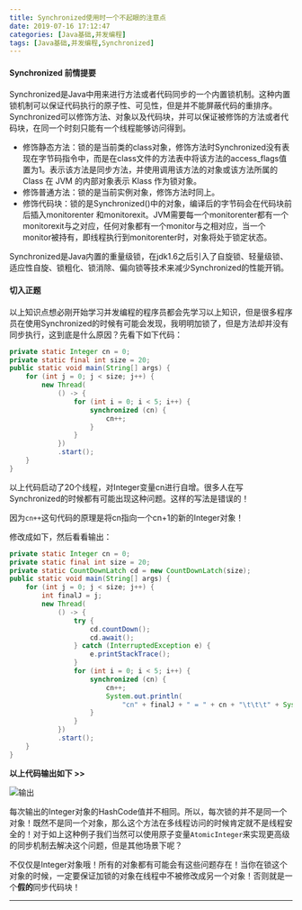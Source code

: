 ```yaml
---
title: Synchronized使用时一个不起眼的注意点
date: 2019-07-16 17:12:47
categories: [Java基础,并发编程]
tags: [Java基础,并发编程,Synchronized]
---
```


#### Synchronized 前情提要

Synchronized是Java中用来进行方法或者代码同步的一个内置锁机制。这种内置锁机制可以保证代码执行的原子性、可见性，但是并不能屏蔽代码的重排序。Synchronized可以修饰方法、对象以及代码块，并可以保证被修饰的方法或者代码块，在同一个时刻只能有一个线程能够访问得到。

- 修饰静态方法：锁的是当前类的class对象，修饰方法时Synchronized没有表现在字节码指令中，而是在class文件的方法表中将该方法的access_flags值置为1。表示该方法是同步方法，并使用调用该方法的对象或该方法所属的 Class 在 JVM 的内部对象表示 Klass 作为锁对象。
- 修饰普通方法：锁的是当前实例对象，修饰方法时同上。
- 修饰代码块：锁的是Synchronized()中的对象，编译后的字节码会在代码块前后插入monitorenter 和monitorexit。JVM需要每一个monitorenter都有一个monitorexit与之对应，任何对象都有一个monitor与之相对应，当一个monitor被持有，即线程执行到monitorenter时，对象将处于锁定状态。

Synchronized是Java内置的重量级锁，在jdk1.6之后引入了自旋锁、轻量级锁、适应性自旋、锁粗化、锁消除、偏向锁等技术来减少Synchronized的性能开销。

<!--more-->

#### 切入正题

以上知识点想必刚开始学习并发编程的程序员都会先学习以上知识，但是很多程序员在使用Synchronized的时候有可能会发现，我明明加锁了，但是方法却并没有同步执行，这到底是什么原因？先看下如下代码：

```java
private static Integer cn = 0;
private static final int size = 20;
public static void main(String[] args) {
    for (int j = 0; j < size; j++) {
        new Thread(
            () -> {
                for (int i = 0; i < 5; i++) {
                    synchronized (cn) {
                        cn++;
                    }
                }
            })
            .start();
    }
}
```

以上代码启动了20个线程，对Integer变量cn进行自增。很多人在写Synchronized的时候都有可能出现这种问题。这样的写法是错误的！

因为`cn++`这句代码的原理是将cn指向一个cn+1的新的Integer对象！

修改成如下，然后看看输出：

```java
private static Integer cn = 0;
private static final int size = 20;
private static CountDownLatch cd = new CountDownLatch(size);
public static void main(String[] args) {
    for (int j = 0; j < size; j++) {
        int finalJ = j;
        new Thread(
            () -> {
                try {
                    cd.countDown();
                    cd.await();
                } catch (InterruptedException e) {
                    e.printStackTrace();
                }
                for (int i = 0; i < 5; i++) {
                    synchronized (cn) {
                        cn++;
                        System.out.println(
                            "cn" + finalJ + " = " + cn + "\t\t\t" + System.identityHashCode(cn));
                    }
                }
            })
            .start();
    }
}
```

**以上代码输出如下 >>**

![输出](cons.png)

每次输出的Integer对象的HashCode值并不相同。所以，每次锁的并不是同一个对象！既然不是同一个对象，那么这个方法在多线程访问的时候肯定就不是线程安全的！对于如上这种例子我们当然可以使用原子变量`AtomicInteger`来实现更高级的同步机制去解决这个问题，但是其他场景下呢？

不仅仅是Integer对象哦！所有的对象都有可能会有这些问题存在！当你在锁这个对象的时候，一定要保证加锁的对象在线程中不被修改成另一个对象！否则就是一个**假的**同步代码块！

----

